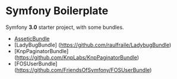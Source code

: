 # Symfony Boilerplate

Symfony **3.0** starter project, with some bundles.

* [AsseticBundle](https://github.com/symfony/assetic-bundle)
* [LadyBugBundle] (https://github.com/raulfraile/LadybugBundle)
* [KnpPaginatorBundle] (https://github.com/KnpLabs/KnpPaginatorBundle)
* [FOSUserBundle] (https://github.com/FriendsOfSymfony/FOSUserBundle)

